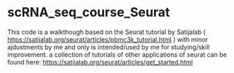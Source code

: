 # scRNA_seq_course_Seurat

This code is a walkthough based on the Seurat tutorial by Satijalab ( https://satijalab.org/seurat/articles/pbmc3k_tutorial.html )
with minor ajdustments by me and only is intended/used by me for studying/skill improvement.
a collection of tutorials of other applications of seurat can be found here: https://satijalab.org/seurat/articles/get_started.html 

